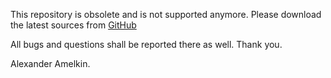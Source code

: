 This repository is obsolete and is not supported anymore.
Please download the latest sources from [GitHub](http://github.com/ipmitool/ipmitool)

All bugs and questions shall be reported there as well.
Thank you.

Alexander Amelkin.

